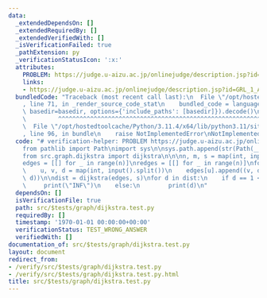 ```yaml
---
data:
  _extendedDependsOn: []
  _extendedRequiredBy: []
  _extendedVerifiedWith: []
  _isVerificationFailed: true
  _pathExtension: py
  _verificationStatusIcon: ':x:'
  attributes:
    PROBLEM: https://judge.u-aizu.ac.jp/onlinejudge/description.jsp?id=GRL_1_A&lang=ja
    links:
    - https://judge.u-aizu.ac.jp/onlinejudge/description.jsp?id=GRL_1_A&lang=ja
  bundledCode: "Traceback (most recent call last):\n  File \"/opt/hostedtoolcache/Python/3.11.4/x64/lib/python3.11/site-packages/onlinejudge_verify/documentation/build.py\"\
    , line 71, in _render_source_code_stat\n    bundled_code = language.bundle(stat.path,\
    \ basedir=basedir, options={'include_paths': [basedir]}).decode()\n          \
    \         ^^^^^^^^^^^^^^^^^^^^^^^^^^^^^^^^^^^^^^^^^^^^^^^^^^^^^^^^^^^^^^^^^^^^^^^^^^^^^^^^^\n\
    \  File \"/opt/hostedtoolcache/Python/3.11.4/x64/lib/python3.11/site-packages/onlinejudge_verify/languages/python.py\"\
    , line 96, in bundle\n    raise NotImplementedError\nNotImplementedError\n"
  code: "# verification-helper: PROBLEM https://judge.u-aizu.ac.jp/onlinejudge/description.jsp?id=GRL_1_A&lang=ja\n\
    from pathlib import Path\nimport sys\n\nsys.path.append(str(Path(__file__).resolve().parent.parent.parent.parent))\n\
    from src.graph.dijkstra import dijkstra\n\n\nn, m, s = map(int, input().split())\n\
    edges = [[] for _ in range(n)]\nredges = [[] for _ in range(n)]\nfor _ in range(m):\n\
    \    u, v, d = map(int, input().split())\n    edges[u].append((v, d))\n    redges[v].append((u,\
    \ d))\n\ndist = dijkstra(edges, s)\nfor d in dist:\n    if d == 1 << 60:\n   \
    \     print(\"INF\")\n    else:\n        print(d)\n"
  dependsOn: []
  isVerificationFile: true
  path: src/$tests/graph/dijkstra.test.py
  requiredBy: []
  timestamp: '1970-01-01 00:00:00+00:00'
  verificationStatus: TEST_WRONG_ANSWER
  verifiedWith: []
documentation_of: src/$tests/graph/dijkstra.test.py
layout: document
redirect_from:
- /verify/src/$tests/graph/dijkstra.test.py
- /verify/src/$tests/graph/dijkstra.test.py.html
title: src/$tests/graph/dijkstra.test.py
---
```

